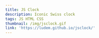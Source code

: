 ```yaml
---
title: JS Clock
description: Iconic Swiss clock
tags: JS HTML CSS
thumbnail: /img/jsclock.gif
link: 'https://ludem.github.io/jsclock/'
---
```



